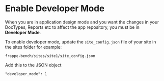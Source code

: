 # Enable Developer Mode

When you are in application design mode and you want the changes in your DocTypes, Reports etc to affect the app repository, you must be in **Developer Mode**.

To enable developer mode, update the `site_config.json` file of your site in the sites folder for example:

	frappe-bench/sites/site1/site_config.json

Add this to the JSON object

	"developer_mode": 1
